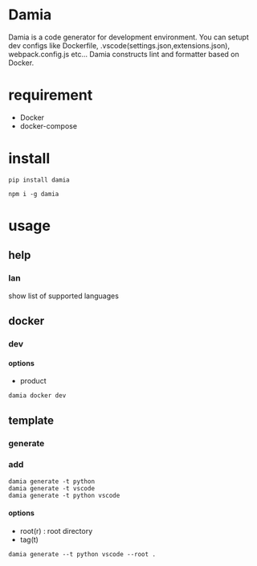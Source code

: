 # Damia

Damia is a code generator for development environment.
You can setupt dev configs like Dockerfile, .vscode(settings.json,extensions.json), webpack.config.js etc...
Damia constructs lint and formatter based on Docker.

# requirement 
- Docker
- docker-compose

# install

```
pip install damia
```

```
npm i -g damia
```

# usage
## help
### lan
show list of supported languages

## docker
### dev
#### options
- product


```
damia docker dev
```

## template
### generate
### add


```
damia generate -t python
damia generate -t vscode
damia generate -t python vscode
```

#### options
- root(r) : root directory
- tag(t) 

```
damia generate --t python vscode --root .
```
